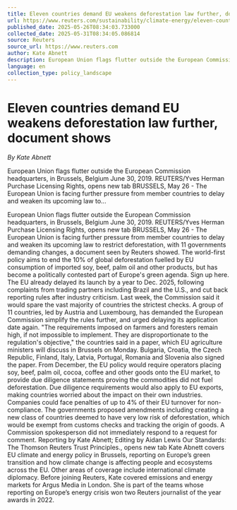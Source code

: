 ```yaml
---
title: Eleven countries demand EU weakens deforestation law further, document shows
url: https://www.reuters.com/sustainability/climate-energy/eleven-countries-demand-eu-weakens-deforestation-law-further-document-shows-2025-05-26/
published_date: 2025-05-26T08:34:03.733000
collected_date: 2025-05-31T08:34:05.086814
source: Reuters
source_url: https://www.reuters.com
author: Kate Abnett
description: European Union flags flutter outside the European Commission headquarters, in Brussels, Belgium June 30, 2019. REUTERS/Yves Herman Purchase Licensing Rights, opens new tab BRUSSELS, May 26 - The European Union is facing further pressure from member countries to delay and weaken its upcoming law to...
language: en
collection_type: policy_landscape
---
```


# Eleven countries demand EU weakens deforestation law further, document shows

*By Kate Abnett*

European Union flags flutter outside the European Commission headquarters, in Brussels, Belgium June 30, 2019. REUTERS/Yves Herman Purchase Licensing Rights, opens new tab BRUSSELS, May 26 - The European Union is facing further pressure from member countries to delay and weaken its upcoming law to...

European Union flags flutter outside the European Commission headquarters, in Brussels, Belgium June 30, 2019. REUTERS/Yves Herman Purchase Licensing Rights, opens new tab BRUSSELS, May 26 - The European Union is facing further pressure from member countries to delay and weaken its upcoming law to restrict deforestation, with 11 governments demanding changes, a document seen by Reuters showed. The world-first policy aims to end the 10% of global deforestation fuelled by EU consumption of imported soy, beef, palm oil and other products, but has become a politically contested part of Europe's green agenda. Sign up here. The EU already delayed its launch by a year to Dec. 2025, following complaints from trading partners including Brazil and the U.S., and cut back reporting rules after industry criticism. Last week, the Commission said it would spare the vast majority of countries the strictest checks. A group of 11 countries, led by Austria and Luxembourg, has demanded the European Commission simplify the rules further, and urged delaying its application date again. "The requirements imposed on farmers and foresters remain high, if not impossible to implement. They are disproportionate to the regulation's objective," the countries said in a paper, which EU agriculture ministers will discuss in Brussels on Monday. Bulgaria, Croatia, the Czech Republic, Finland, Italy, Latvia, Portugal, Romania and Slovenia also signed the paper. From December, the EU policy would require operators placing soy, beef, palm oil, cocoa, coffee and other goods onto the EU market, to provide due diligence statements proving the commodities did not fuel deforestation. Due diligence requirements would also apply to EU exports, making countries worried about the impact on their own industries. Companies could face penalties of up to 4% of their EU turnover for non-compliance. The governments proposed amendments including creating a new class of countries deemed to have very low risk of deforestation, which would be exempt from customs checks and tracking the origin of goods. A Commission spokesperson did not immediately respond to a request for comment. Reporting by Kate Abnett; Editing by Aidan Lewis Our Standards: The Thomson Reuters Trust Principles., opens new tab Kate Abnett covers EU climate and energy policy in Brussels, reporting on Europe’s green transition and how climate change is affecting people and ecosystems across the EU. Other areas of coverage include international climate diplomacy. Before joining Reuters, Kate covered emissions and energy markets for Argus Media in London. She is part of the teams whose reporting on Europe’s energy crisis won two Reuters journalist of the year awards in 2022.